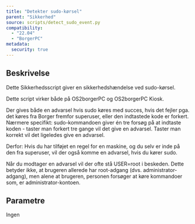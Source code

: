 ```yaml
---
title: "Detekter sudo-kørsel"
parent: "Sikkerhed"
source: scripts/detect_sudo_event.py
compatibility:  
  - "22.04"
  - "BorgerPC"
metadata:
  security: true
---
```


## Beskrivelse
Dette Sikkerhedsscript giver en sikkerhedshændelse ved sudo-kørsel.

Dette script virker både på OS2borgerPC og OS2borgerPC Kiosk.

Der gives både en advarsel hvis sudo køres med succes, hvis det fejler pga. det køres fra Borger fremfor superuser, eller den indtastede kode er forkert.
Nærmere specifikt: 
sudo-kommandoen giver én tre forsøg på at indtaste koden - taster man forkert tre gange vil det give en advarsel. Taster man korrekt vil det ligeledes give en advarsel.

Derfor: Hvis du har tilføjet en regel for en maskine, og du selv er inde på den fra superuser, vil der også komme en advarsel, hvis du kører sudo.

Når du modtager en advarsel vil der ofte stå USER=root i beskeden. Dette betyder ikke, at brugeren allerede har root-adgang (dvs. administrator-adgang), men alene at brugeren, personen forsøger at køre kommandoer som, er administrator-kontoen.

## Parametre
Ingen